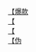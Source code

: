 [【爆款](http://tieba.baidu.com/p/3796493392?see_lz=1&pn=)   
[【](http://tieba.baidu.com/p/3795936985?see_lz=1&pn=)   
[【](http://tieba.baidu.com/p/3795359519?see_lz=1&pn=)   
[【伪](http://tieba.baidu.com/p/3795197539?see_lz=1&pn=)   
